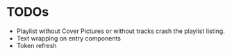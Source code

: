 # TODOs

- Playlist without Cover Pictures or without tracks crash the playlist listing.
- Text wrapping on entry components
- Token refresh
